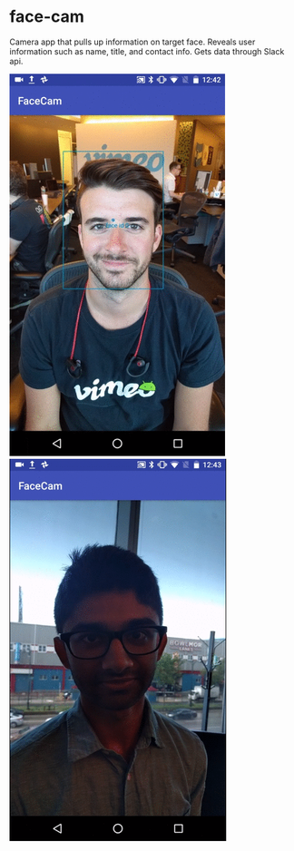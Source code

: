 # face-cam
Camera app that pulls up information on target face. Reveals user information such as name, title, and contact info. Gets data through Slack api.

![Alt Text](https://github.com/harish-veeramani/face-cam/blob/master/face1.gif)
![Alt Text](https://github.com/harish-veeramani/face-cam/blob/master/face2.gif)


